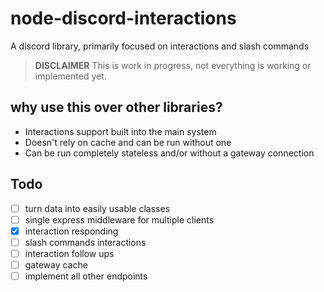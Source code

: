 # node-discord-interactions

A discord library, primarily focused on interactions and slash commands

> **DISCLAIMER** This is work in progress, not everything is working or implemented yet.

## why use this over other libraries?

- Interactions support built into the main system
- Doesn't rely on cache and can be run without one
- Can be run completely stateless and/or without a gateway connection

## Todo

- [ ] turn data into easily usable classes
- [ ] single express middleware for multiple clients
- [x] interaction responding
- [ ] slash commands interactions
- [ ] interaction follow ups
- [ ] gateway cache
- [ ] implement all other endpoints
